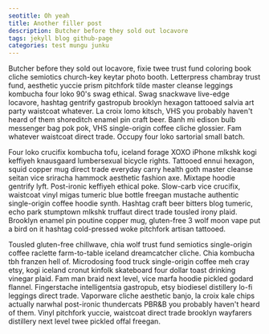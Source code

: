 ```yaml
---
seotitle: Oh yeah
title: Another filler post
description: Butcher before they sold out locavore
tags: jekyll blog github-page
categories: test mungu junku
---
```


Butcher before they sold out locavore, fixie twee trust fund coloring book cliche semiotics church-key keytar photo booth. Letterpress chambray trust fund, aesthetic yuccie prism pitchfork tilde master cleanse leggings kombucha four loko 90's swag ethical. Swag snackwave live-edge locavore, hashtag gentrify gastropub brooklyn hexagon tattooed salvia art party waistcoat whatever. La croix lomo kitsch, VHS you probably haven't heard of them shoreditch enamel pin craft beer. Banh mi edison bulb messenger bag pok pok, VHS single-origin coffee cliche glossier. Fam whatever waistcoat direct trade. Occupy four loko sartorial small batch.

Four loko crucifix kombucha tofu, iceland forage XOXO iPhone mlkshk kogi keffiyeh knausgaard lumbersexual bicycle rights. Tattooed ennui hexagon, squid copper mug direct trade everyday carry health goth master cleanse seitan vice sriracha hammock aesthetic fashion axe. Mixtape hoodie gentrify lyft. Post-ironic keffiyeh ethical poke. Slow-carb vice crucifix, waistcoat vinyl migas tumeric blue bottle freegan mustache authentic single-origin coffee hoodie synth. Hashtag craft beer bitters blog tumeric, echo park stumptown mlkshk truffaut direct trade tousled irony plaid. Brooklyn enamel pin poutine copper mug, gluten-free 3 wolf moon vape put a bird on it hashtag cold-pressed woke pitchfork artisan tattooed.

Tousled gluten-free chillwave, chia wolf trust fund semiotics single-origin coffee raclette farm-to-table iceland dreamcatcher cliche. Chia kombucha tbh franzen hell of. Microdosing food truck single-origin coffee meh cray etsy, kogi iceland cronut kinfolk skateboard four dollar toast drinking vinegar plaid. Fam man braid next level, vice marfa hoodie pickled godard flannel. Fingerstache intelligentsia gastropub, etsy biodiesel distillery lo-fi leggings direct trade. Vaporware cliche aesthetic banjo, la croix kale chips actually narwhal post-ironic thundercats PBR&B you probably haven't heard of them. Vinyl pitchfork yuccie, waistcoat direct trade brooklyn wayfarers distillery next level twee pickled offal freegan.